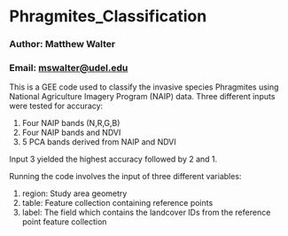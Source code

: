 # Phragmites_Classification

### Author: Matthew Walter
### Email: mswalter@udel.edu

This is a GEE code used to classify the invasive species Phragmites using National Agriculture Imagery Program (NAIP) data.
Three different inputs were tested for accuracy:
1. Four NAIP bands (N,R,G,B)
2. Four NAIP bands and NDVI
3. 5 PCA bands derived from NAIP and NDVI

Input 3 yielded the highest accuracy followed by 2 and 1.

Running the code involves the input of three different variables:
1. region: Study area geometry
2. table: Feature collection containing reference points
3. label: The field which contains the landcover IDs from the reference point feature collection
